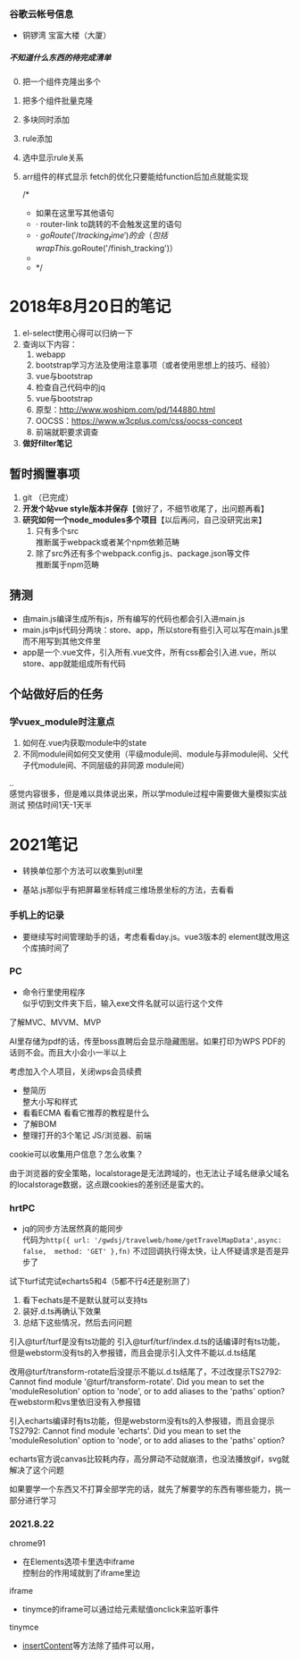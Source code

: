 





### 谷歌云帐号信息

- 铜锣湾 宝富大楼（大厦）











##### 不知道什么东西的待完成清单

0. 把一个组件克隆出多个
0. 把多个组件批量克隆
1. 多块同时添加
2. rule添加
3. 选中显示rule关系
5. arr组件的样式显示
fetch的优化只要能给function后加点就能实现

 


    /*
    * 如果在这里写其他语句
    * · router-link to跳转的不会触发这里的语句
    * · $goRoute('/tracking_time')的会（包括wrapThis.$goRoute('/finish_tracking')）
    *
    * */





# 2018年8月20日的笔记





1. el-select使用心得可以归纳一下
1. 查询以下内容：
   1. webapp
   1. bootstrap学习方法及使用注意事项（或者使用思想上的技巧、经验）
   1. vue与bootstrap
   1. 检查自己代码中的jq
   1. vue与bootstrap
   1. 原型：http://www.woshipm.com/pd/144880.html
   1. OOCSS：https://www.w3cplus.com/css/oocss-concept
   1. 前端就职要求调查
1. **做好filter笔记**







## 暂时搁置事项

1. git （已完成）
1. **开发个站vue style版本并保存**【做好了，不细节收尾了，出问题再看】
1. **研究如何一个node_modules多个项目**【以后再问，自己没研究出来】
   1. 只有多个src    
      推断属于webpack或者某个npm依赖范畴
   1. 除了src外还有多个webpack.config.js、package.json等文件    
      推断属于npm范畴



## 猜测

- 由main.js编译生成所有js，所有编写的代码也都会引入进main.js
- main.js中js代码分两块：store、app，所以store有些引入可以写在main.js里而不用写到其他文件里
- app是一个.vue文件，引入所有.vue文件，所有css都会引入进.vue，所以store、app就能组成所有代码





 

## 个站做好后的任务 


### 学vuex_module时注意点 

1. 如何在.vue内获取module中的state
2. 不同module间如何交叉使用（平级module间、module与非module间、父代子代module间、不同层级的非同源
   module间）

..    
感觉内容很多，但是难以具体说出来，所以学module过程中需要做大量模拟实战测试
预估时间1天-1天半









# 2021笔记





- 转换单位那个方法可以收集到util里

- 基站.js那似乎有把屏幕坐标转成三维场景坐标的方法，去看看

  

  










### 手机上的记录













- 要继续写时间管理助手的话，考虑看看day.js。vue3版本的 element就改用这个库搞时间了









### PC



- 命令行里使用程序  
  似乎切到文件夹下后，输入exe文件名就可以运行这个文件





了解MVC、MVVM、MVP



AI里存储为pdf的话，传至boss直聘后会显示隐藏图层。如果打印为WPS PDF的话则不会。而且大小会小一半以上

考虑加入个人项目，关闭wps会员续费




- 整简历  
  整大小写和样式
- 看看ECMA
  看看它推荐的教程是什么
- 了解BOM
- 整理打开的3个笔记
  JS/浏览器、前端




cookie可以收集用户信息？怎么收集？



由于浏览器的安全策略，localstorage是无法跨域的，也无法让子域名继承父域名的localstorage数据，这点跟cookies的差别还是蛮大的。





### hrtPC

- jq的同步方法居然真的能同步  
  代码为`http({ url: '/gwdsj/travelweb/home/getTravelMapData',async: false,  method: 'GET' },fn)`
  不过回调执行得太快，让人怀疑请求是否是异步了























试下turf试完试echarts5和4（5都不行4还是别测了）

1. 看下echats是不是默认就可以支持ts
2. 装好.d.ts再确认下效果
3. 总结下这些情况，然后去问问题



引入@turf/turf是没有ts功能的
引入@turf/turf/index.d.ts的话编译时有ts功能，但是webstorm没有ts的入参报错，而且会提示引入文件不能以.d.ts结尾

改用@turf/transform-rotate后没提示不能以.d.ts结尾了，不过改提示TS2792: Cannot find module '@turf/transform-rotate'. Did you mean to set the 'moduleResolution' option to 'node', or to add aliases to the 'paths' option?在webstorm和vs里依旧没有入参报错

引入echarts编译时有ts功能，但是webstorm没有ts的入参报错，而且会提示TS2792: Cannot find module 'echarts'. Did you mean to set the 'moduleResolution' option to 'node', or to add aliases to the 'paths' option?


echarts官方说canvas比较耗内存，高分屏动不动就崩溃，也没法播放gif，svg就解决了这个问题



如果要学一个东西又不打算全部学完的话，就先了解要学的东西有哪些能力，挑一部分进行学习













### 2021.8.22

chrome91

- 在Elements选项卡里选中iframe  
  控制台的作用域就到了iframe里边

iframe

- tinymce的iframe可以通过给元素赋值onclick来监听事件

tinymce

- [insertContent](https://www.tiny.cloud/docs/api/tinymce/tinymce.editor/#insertcontent)等方法除了插件可以用，